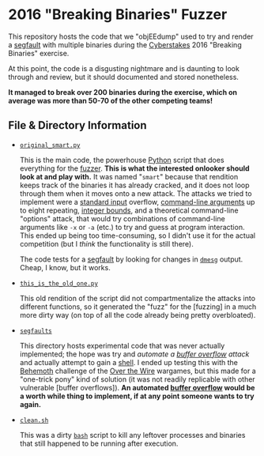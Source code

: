 2016 "Breaking Binaries" Fuzzer
============

This repository hosts the code that we "objEEdump" used to try and render a [segfault] with multiple binaries during the [Cyberstakes] 2016 "Breaking Binaries" exercise.

At this point, the code is a disgusting nightmare and is daunting to look through and review, but it should documented and stored nonetheless.

__It managed to break over 200 binaries during the exercise, which on average was more than 50-70 of the other competing teams!__

File & Directory Information
--------


* [`original_smart.py`](original_smart.py)

	This is the main code, the powerhouse [Python] script that does everything for the [fuzzer]. __This is what the interested onlooker should look at and play with.__ It was named "`smart`" because that rendition keeps track of the binaries it has already cracked, and it does not loop through them when it moves onto a new attack. The attacks we tried to implement were a [standard input] overflow, [command-line arguments] up to eight repeating, [integer bounds], and a theoretical command-line "options" attack, that would try combinations of command-line arguments like `-x` or `-a` (etc.) to try and guess at program interaction. This ended up being too time-consuming, so I didn't use it for the actual competition (but I _think_ the functionality is still there). 

	The code tests for a [segfault] by looking for changes in [`dmesg`][dmesg] output. Cheap, I know, but it works.


* [`this_is_the_old_one.py`](this_is_the_old_one.py)

	This old rendition of the script did not compartmentalize the attacks into different functions, so it generated the "fuzz" for the [fuzzing] in a much more dirty way (on top of all the code already being pretty overbloated).

* [`segfaults`](segfaults)

	This directory hosts experimental code that was never actually implemented; the hope was try and _automate a [buffer overflow] attack_ and actually attempt to gain a [shell]. I ended up testing this with the [Behemoth] challenge of the [Over the Wire]  wargames, but this made for a "one-trick pony" kind of solution (it was not readily replicable with other vulnerable [buffer overflows]). __An automated [buffer overflow] would be a worth while thing to implement, if at any point someone wants to try again.__

* [`clean.sh`](clean.sh)

	This was a dirty [`bash`][bash] script to kill any leftover processes and binaries that still happened to be running after execution.




[segfault]: https://en.wikipedia.org/wiki/Segmentation_fault
[Cyberstakes]: https://www.cyberstakesonline.com/
[buffer overflow]: https://en.wikipedia.org/wiki/Buffer_overflow
[shell]: https://en.wikipedia.org/wiki/Bash_%28Unix_shell%29
[bash]: https://en.wikipedia.org/wiki/Bash_%28Unix_shell%29
[Over the Wire]: http://overthewire.org/wargames/
[Behemoth]: http://overthewire.org/wargames/behemoth/
[Python]: https://www.python.org/
[fuzzer]: https://en.wikipedia.org/wiki/Fuzz_testing
[stdin]:https://en.wikipedia.org/wiki/Standard_streams#Standard_input_.28stdin.29
[standard input]: https://en.wikipedia.org/wiki/Standard_streams#Standard_input_.28stdin.29
[command-line arguments]: https://www.cs.bu.edu/teaching/c/program-args/
[integer bounds]: https://en.wikipedia.org/wiki/2147483647_%28number%29
[dmesg]: https://en.wikipedia.org/wiki/Dmesg